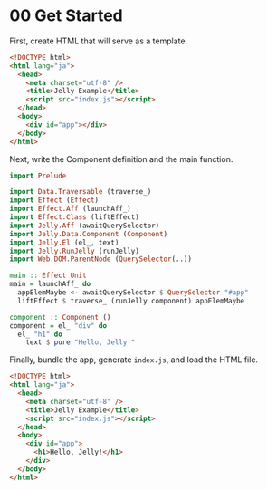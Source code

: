 # 00 Get Started

First, create HTML that will serve as a template.

```html
<!DOCTYPE html>
<html lang="ja">
  <head>
    <meta charset="utf-8" />
    <title>Jelly Example</title>
    <script src="index.js"></script>
  </head>
  <body>
    <div id="app"></div>
  </body>
</html>
```

Next, write the Component definition and the main function.

```purs
import Prelude

import Data.Traversable (traverse_)
import Effect (Effect)
import Effect.Aff (launchAff_)
import Effect.Class (liftEffect)
import Jelly.Aff (awaitQuerySelector)
import Jelly.Data.Component (Component)
import Jelly.El (el_, text)
import Jelly.RunJelly (runJelly)
import Web.DOM.ParentNode (QuerySelector(..))

main :: Effect Unit
main = launchAff_ do
  appElemMaybe <- awaitQuerySelector $ QuerySelector "#app"
  liftEffect $ traverse_ (runJelly component) appElemMaybe

component :: Component ()
component = el_ "div" do
  el_ "h1" do
    text $ pure "Hello, Jelly!"

```

Finally, bundle the app, generate `index.js`, and load the HTML file.

```html
<!DOCTYPE html>
<html lang="ja">
  <head>
    <meta charset="utf-8" />
    <title>Jelly Example</title>
    <script src="index.js"></script>
  </head>
  <body>
    <div id="app">
      <h1>Hello, Jelly!</h1>
    </div>
  </body>
</html>
```
